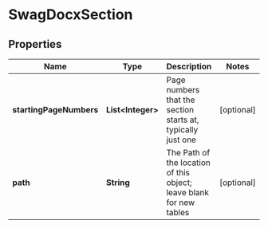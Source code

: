 
# SwagDocxSection

## Properties
Name | Type | Description | Notes
------------ | ------------- | ------------- | -------------
**startingPageNumbers** | **List&lt;Integer&gt;** | Page numbers that the section starts at, typically just one |  [optional]
**path** | **String** | The Path of the location of this object; leave blank for new tables |  [optional]



